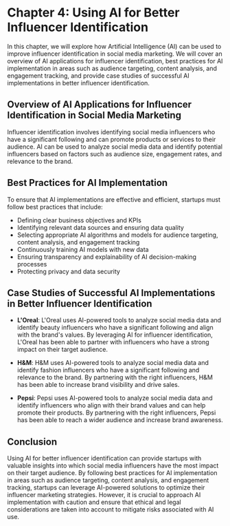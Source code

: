 Chapter 4: Using AI for Better Influencer Identification
========================================================

In this chapter, we will explore how Artificial Intelligence (AI) can be used to improve influencer identification in social media marketing. We will cover an overview of AI applications for influencer identification, best practices for AI implementation in areas such as audience targeting, content analysis, and engagement tracking, and provide case studies of successful AI implementations in better influencer identification.

Overview of AI Applications for Influencer Identification in Social Media Marketing
-----------------------------------------------------------------------------------

Influencer identification involves identifying social media influencers who have a significant following and can promote products or services to their audience. AI can be used to analyze social media data and identify potential influencers based on factors such as audience size, engagement rates, and relevance to the brand.

Best Practices for AI Implementation
------------------------------------

To ensure that AI implementations are effective and efficient, startups must follow best practices that include:

* Defining clear business objectives and KPIs
* Identifying relevant data sources and ensuring data quality
* Selecting appropriate AI algorithms and models for audience targeting, content analysis, and engagement tracking
* Continuously training AI models with new data
* Ensuring transparency and explainability of AI decision-making processes
* Protecting privacy and data security

Case Studies of Successful AI Implementations in Better Influencer Identification
---------------------------------------------------------------------------------

* **L'Oreal**: L'Oreal uses AI-powered tools to analyze social media data and identify beauty influencers who have a significant following and align with the brand's values. By leveraging AI for influencer identification, L'Oreal has been able to partner with influencers who have a strong impact on their target audience.

* **H\&M**: H\&M uses AI-powered tools to analyze social media data and identify fashion influencers who have a significant following and relevance to the brand. By partnering with the right influencers, H\&M has been able to increase brand visibility and drive sales.

* **Pepsi**: Pepsi uses AI-powered tools to analyze social media data and identify influencers who align with their brand values and can help promote their products. By partnering with the right influencers, Pepsi has been able to reach a wider audience and increase brand awareness.

Conclusion
----------

Using AI for better influencer identification can provide startups with valuable insights into which social media influencers have the most impact on their target audience. By following best practices for AI implementation in areas such as audience targeting, content analysis, and engagement tracking, startups can leverage AI-powered solutions to optimize their influencer marketing strategies. However, it is crucial to approach AI implementation with caution and ensure that ethical and legal considerations are taken into account to mitigate risks associated with AI use.
